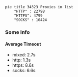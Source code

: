 
```mermaid
pie title 34323 Proxies in list
    "HTTP" : 22798
    "HTTPS": 4799
    "SOCKS" : 10424
```

### Some Info
#### Average Timeout

- mixed: 2.7s
- http: 1.3s
- https: 8.6s
- socks: 6.6s